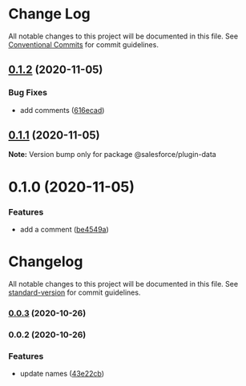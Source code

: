 # Change Log

All notable changes to this project will be documented in this file.
See [Conventional Commits](https://conventionalcommits.org) for commit guidelines.

## [0.1.2](https://github.com/salesforcecli/data/compare/@salesforce/plugin-data@0.1.1...@salesforce/plugin-data@0.1.2) (2020-11-05)


### Bug Fixes

* add comments ([616ecad](https://github.com/salesforcecli/data/commit/616ecad25894f46bc2fc25eb80d9f71bc60830b6))





## [0.1.1](https://github.com/salesforcecli/data/compare/@salesforce/plugin-data@0.1.0...@salesforce/plugin-data@0.1.1) (2020-11-05)

**Note:** Version bump only for package @salesforce/plugin-data





# 0.1.0 (2020-11-05)


### Features

* add a comment ([be4549a](https://github.com/salesforcecli/data/commit/be4549a670fe9f887855d68c4e3d7157629bd82b))





# Changelog

All notable changes to this project will be documented in this file. See [standard-version](https://github.com/conventional-changelog/standard-version) for commit guidelines.

### [0.0.3](https://github.com/salesforcecli/data/compare/@salesforce/plugin-data@0.0.2...@salesforce/plugin-data@0.0.3) (2020-10-26)

### 0.0.2 (2020-10-26)


### Features

* update names ([43e22cb](https://github.com/salesforcecli/data/commit/43e22cb0b8a90b2d7a3c07e2eaa890eea2d6cfe2))
